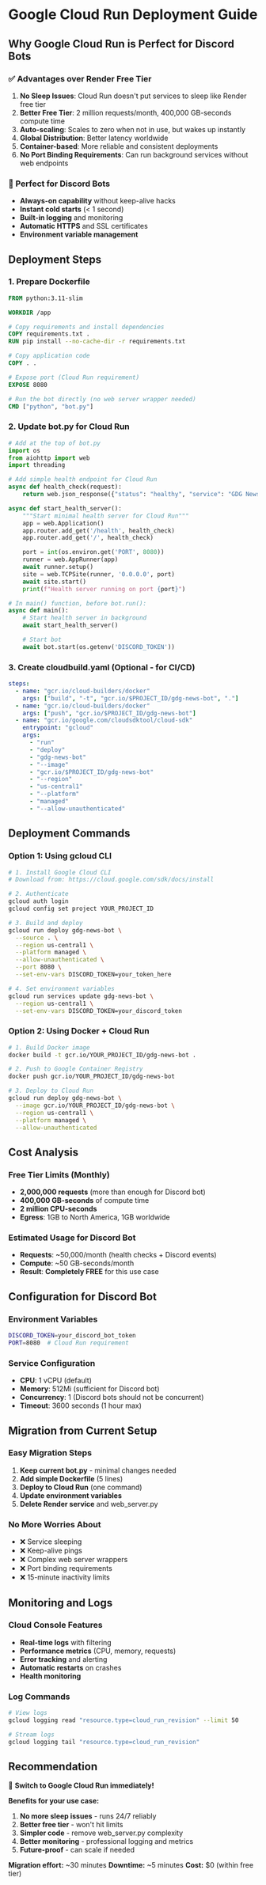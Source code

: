 # Google Cloud Run Deployment Guide

## Why Google Cloud Run is Perfect for Discord Bots

### ✅ Advantages over Render Free Tier

1. **No Sleep Issues**: Cloud Run doesn't put services to sleep like Render free tier
2. **Better Free Tier**: 2 million requests/month, 400,000 GB-seconds compute time
3. **Auto-scaling**: Scales to zero when not in use, but wakes up instantly
4. **Global Distribution**: Better latency worldwide
5. **Container-based**: More reliable and consistent deployments
6. **No Port Binding Requirements**: Can run background services without web endpoints

### 🎯 Perfect for Discord Bots

- **Always-on capability** without keep-alive hacks
- **Instant cold starts** (< 1 second)
- **Built-in logging** and monitoring
- **Automatic HTTPS** and SSL certificates
- **Environment variable management**

## Deployment Steps

### 1. Prepare Dockerfile

```dockerfile
FROM python:3.11-slim

WORKDIR /app

# Copy requirements and install dependencies
COPY requirements.txt .
RUN pip install --no-cache-dir -r requirements.txt

# Copy application code
COPY . .

# Expose port (Cloud Run requirement)
EXPOSE 8080

# Run the bot directly (no web server wrapper needed)
CMD ["python", "bot.py"]
```

### 2. Update bot.py for Cloud Run

```python
# Add at the top of bot.py
import os
from aiohttp import web
import threading

# Add simple health endpoint for Cloud Run
async def health_check(request):
    return web.json_response({"status": "healthy", "service": "GDG News Bot"})

async def start_health_server():
    """Start minimal health server for Cloud Run"""
    app = web.Application()
    app.router.add_get('/health', health_check)
    app.router.add_get('/', health_check)

    port = int(os.environ.get('PORT', 8080))
    runner = web.AppRunner(app)
    await runner.setup()
    site = web.TCPSite(runner, '0.0.0.0', port)
    await site.start()
    print(f"Health server running on port {port}")

# In main() function, before bot.run():
async def main():
    # Start health server in background
    await start_health_server()

    # Start bot
    await bot.start(os.getenv('DISCORD_TOKEN'))
```

### 3. Create cloudbuild.yaml (Optional - for CI/CD)

```yaml
steps:
  - name: "gcr.io/cloud-builders/docker"
    args: ["build", "-t", "gcr.io/$PROJECT_ID/gdg-news-bot", "."]
  - name: "gcr.io/cloud-builders/docker"
    args: ["push", "gcr.io/$PROJECT_ID/gdg-news-bot"]
  - name: "gcr.io/google.com/cloudsdktool/cloud-sdk"
    entrypoint: "gcloud"
    args:
      - "run"
      - "deploy"
      - "gdg-news-bot"
      - "--image"
      - "gcr.io/$PROJECT_ID/gdg-news-bot"
      - "--region"
      - "us-central1"
      - "--platform"
      - "managed"
      - "--allow-unauthenticated"
```

## Deployment Commands

### Option 1: Using gcloud CLI

```bash
# 1. Install Google Cloud CLI
# Download from: https://cloud.google.com/sdk/docs/install

# 2. Authenticate
gcloud auth login
gcloud config set project YOUR_PROJECT_ID

# 3. Build and deploy
gcloud run deploy gdg-news-bot \
  --source . \
  --region us-central1 \
  --platform managed \
  --allow-unauthenticated \
  --port 8080 \
  --set-env-vars DISCORD_TOKEN=your_token_here

# 4. Set environment variables
gcloud run services update gdg-news-bot \
  --region us-central1 \
  --set-env-vars DISCORD_TOKEN=your_discord_token
```

### Option 2: Using Docker + Cloud Run

```bash
# 1. Build Docker image
docker build -t gcr.io/YOUR_PROJECT_ID/gdg-news-bot .

# 2. Push to Google Container Registry
docker push gcr.io/YOUR_PROJECT_ID/gdg-news-bot

# 3. Deploy to Cloud Run
gcloud run deploy gdg-news-bot \
  --image gcr.io/YOUR_PROJECT_ID/gdg-news-bot \
  --region us-central1 \
  --platform managed \
  --allow-unauthenticated
```

## Cost Analysis

### Free Tier Limits (Monthly)

- **2,000,000 requests** (more than enough for Discord bot)
- **400,000 GB-seconds** of compute time
- **2 million CPU-seconds**
- **Egress**: 1GB to North America, 1GB worldwide

### Estimated Usage for Discord Bot

- **Requests**: ~50,000/month (health checks + Discord events)
- **Compute**: ~50 GB-seconds/month
- **Result**: **Completely FREE** for this use case

## Configuration for Discord Bot

### Environment Variables

```bash
DISCORD_TOKEN=your_discord_bot_token
PORT=8080  # Cloud Run requirement
```

### Service Configuration

- **CPU**: 1 vCPU (default)
- **Memory**: 512Mi (sufficient for Discord bot)
- **Concurrency**: 1 (Discord bots should not be concurrent)
- **Timeout**: 3600 seconds (1 hour max)

## Migration from Current Setup

### Easy Migration Steps

1. **Keep current bot.py** - minimal changes needed
2. **Add simple Dockerfile** (5 lines)
3. **Deploy to Cloud Run** (one command)
4. **Update environment variables**
5. **Delete Render service** and web_server.py

### No More Worries About

- ❌ Service sleeping
- ❌ Keep-alive pings
- ❌ Complex web server wrappers
- ❌ Port binding requirements
- ❌ 15-minute inactivity limits

## Monitoring and Logs

### Cloud Console Features

- **Real-time logs** with filtering
- **Performance metrics** (CPU, memory, requests)
- **Error tracking** and alerting
- **Automatic restarts** on crashes
- **Health monitoring**

### Log Commands

```bash
# View logs
gcloud logging read "resource.type=cloud_run_revision" --limit 50

# Stream logs
gcloud logging tail "resource.type=cloud_run_revision"
```

## Recommendation

🎯 **Switch to Google Cloud Run immediately!**

**Benefits for your use case:**

1. **No more sleep issues** - runs 24/7 reliably
2. **Better free tier** - won't hit limits
3. **Simpler code** - remove web_server.py complexity
4. **Better monitoring** - professional logging and metrics
5. **Future-proof** - can scale if needed

**Migration effort:** ~30 minutes
**Downtime:** ~5 minutes
**Cost:** $0 (within free tier)
